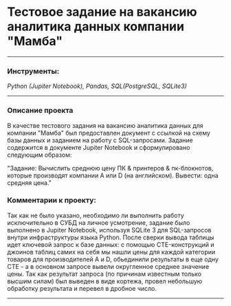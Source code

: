 # Тестовое задание на вакансию аналитика данных компании "Мамба"
___
### Инструменты:

*Python (Jupiter Notebook), Pandas, SQL(PostgreSQL, SQLite3)*
___
### Описание проекта

В качестве тестового задания на вакансию аналитика данных для компании "Мамба" был предоставлен документ с ссылкой на схему базы данных и заданием на работу с SQL-запросами. Задание содержится в документе Jupiter Notebook и сформулировано следующим образом:

"Задание: Вычислить среднюю цену ПК & принтеров & пк-блокнотов, которые производят компании A или D (на английском). Вывести: одна средняя цена."


### Комментарии к проекту:

Так как не было указано, необходимо ли выполнить работу исключительно в СУБД на личное усмотрение, задание было выполнено в Jupiter Notebook, используя SQLite 3 для SQL-запросов внутри инфраструктуры языка Python. После сверки вывода таблицы идет ключевой запрос к базе данных: с помощью CTE-конструкций и джоинов таблиц самих на себя мы нашли цены для каждой категории товаров для производителей A и D, обьединили результаты в еще одну CTE - а в основном запросе вывели округленное среднее значение цены. 
Так как результат запроса (по причинам известным только высшим силам) был выведен в виде кортежа, провел небольшую обработку результата и перевел в дробное число.

___
